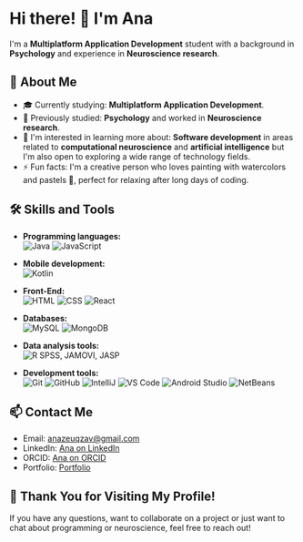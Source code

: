 # Hi there! 👋 I'm Ana

I'm a **Multiplatform Application Development** student with a background in **Psychology** and experience in **Neuroscience research**.

## 🚀 About Me

- 🎓 Currently studying: **Multiplatform Application Development**.
- 🧠 Previously studied: **Psychology** and worked in **Neuroscience research**.
- 🌱 I'm interested in learning more about: **Software development** in areas related to **computational neuroscience** and **artificial intelligence** but I'm also open to exploring a wide range of technology fields.
- ⚡ Fun facts: I'm a creative person who loves painting with watercolors and pastels 🎨, perfect for relaxing after long days of coding.

## 🛠️ Skills and Tools

- **Programming languages:**  
  ![Java](https://img.shields.io/badge/Java-%23F7DF1E?style=flat-square&logo=java&logoColor=black)  ![JavaScript](https://img.shields.io/badge/JavaScript-%23F7DF1E?style=flat-square&logo=javascript&logoColor=black)  

- **Mobile development:**  
  ![Kotlin](https://img.shields.io/badge/Kotlin-%230095D5?style=flat-square&logo=kotlin&logoColor=white)  

- **Front-End:**  
  ![HTML](https://img.shields.io/badge/HTML-%23E34F26?style=flat-square&logo=html5&logoColor=white)  ![CSS](https://img.shields.io/badge/CSS-%231572B6?style=flat-square&logo=css3&logoColor=white)  ![React](https://img.shields.io/badge/React-%2361DAFB?style=flat-square&logo=react&logoColor=black)  

- **Databases:**  
  ![MySQL](https://img.shields.io/badge/MySQL-%2300758F?style=flat-square&logo=mysql&logoColor=white)  ![MongoDB](https://img.shields.io/badge/MongoDB-%2347A248?style=flat-square&logo=mongodb&logoColor=white)  

- **Data analysis tools:**  
  ![R](https://img.shields.io/badge/R-%23276DC3?style=flat-square&logo=r&logoColor=white)  SPSS, JAMOVI, JASP  

- **Development tools:**  
  ![Git](https://img.shields.io/badge/Git-%23F05032?style=flat-square&logo=git&logoColor=white)  ![GitHub](https://img.shields.io/badge/GitHub-%23121011?style=flat-square&logo=github&logoColor=white)  ![IntelliJ](https://img.shields.io/badge/IntelliJ%20IDEA-%23000000?style=flat-square&logo=intellij-idea&logoColor=white)  ![VS Code](https://img.shields.io/badge/VS%20Code-%23007ACC?style=flat-square&logo=visual-studio-code&logoColor=white)  ![Android Studio](https://img.shields.io/badge/Android%20Studio-%233DDC84?style=flat-square&logo=android-studio&logoColor=white)  ![NetBeans](https://img.shields.io/badge/NetBeans-%230072BC?style=flat-square&logo=apachenetbeanside&logoColor=white)  


## 📫 Contact Me

- Email: [anazeuqzav@gmail.com](mailto:anazeuqzav@gmail.com)
- LinkedIn: [Ana on LinkedIn](https://www.linkedin.com/in/ana-v%C3%A1zquez-de-%C3%A1gredos/)
- ORCID: [Ana on ORCID](https://orcid.org/0000-0002-4953-3161)
- Portfolio: [Portfolio](https://anazeuqzav.github.io/portfolio/)


## 🎉 Thank You for Visiting My Profile!

If you have any questions, want to collaborate on a project or just want to chat about programming or neuroscience, feel free to reach out!
